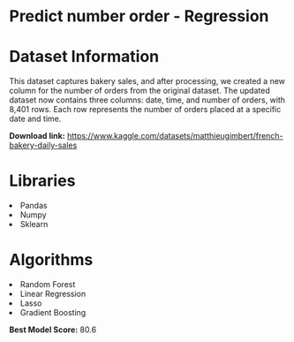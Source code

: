 # Predict number order - Regression

# Dataset Information
This dataset captures bakery sales, and after processing, we created a new column for the number of orders from the original dataset. The updated dataset now contains three columns: date, time, and number of orders, with 8,401 rows. Each row represents the number of orders placed at a specific date and time.

**Download link:** https://www.kaggle.com/datasets/matthieugimbert/french-bakery-daily-sales

# Libraries
<li>Pandas
<li>Numpy
<li>Sklearn

# Algorithms
<li>Random Forest
<li>Linear Regression
<li>Lasso
<li>Gradient Boosting

**Best Model Score:** 80.6
